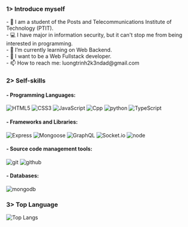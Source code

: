 <h3>1> Introduce myself</h3>
- 💼 I am a student of the Posts and Telecommunications Institute of Technology (PTIT).
<br>
- 💻 I have major in information security, but it can't stop me from being interested in programming.
<br>
- 🔭 I’m currently learning on Web Backend.
<br>
- 💬 I want to be a Web Fullstack developer.
<br>
- 📫 How to reach me: luongtrinh2k3ndad@gmail.com 
<br>
<h3>2> Self-skills</h3>
<h4>- Programming Languages:</h4>




![HTML5](https://img.shields.io/badge/html%205-grey?style=for-the-badge&logo=html5&logoColor=white&labelColor=87C647)
![CSS3](https://img.shields.io/badge/css%203-grey?style=for-the-badge&logo=css3&logoColor=white&labelColor=87C647)
![JavaScript](https://img.shields.io/badge/-JavaScript-grey?style=for-the-badge&logo=javascript&logoColor=white&labelColor=87C647)
![Cpp](https://img.shields.io/badge/-C++-grey?style=for-the-badge&logo=Cplusplus&logoColor=white&labelColor=87C647)
![python](https://img.shields.io/badge/-python-grey?style=for-the-badge&logo=python&logoColor=white&labelColor=87C647)
![TypeScript](https://img.shields.io/badge/-TypeScript-grey?style=for-the-badge&logo=TypeScript&logoColor=white&labelColor=87C647)
<br>
<h4>- Frameworks and Libraries:</h4>



![Express](https://img.shields.io/badge/-ExpressJS-grey?style=for-the-badge&logo=Express&logoColor=white&labelColor=87C647)
![Mongoose](https://img.shields.io/badge/-Mongoose-grey?style=for-the-badge&logo=Mongoose&logoColor=white&labelColor=87C647)
![GraphQL](https://img.shields.io/badge/-GraphQL-grey?style=for-the-badge&logo=GraphQL&logoColor=white&labelColor=87C647)
![Socket.io](https://img.shields.io/badge/-Socket.io-grey?style=for-the-badge&logo=Socket.io&logoColor=white&labelColor=87C647)
![node](https://img.shields.io/badge/-nodeJS-grey?style=for-the-badge&logo=node.js&logoColor=white&labelColor=87C647)
<br>
<h4>- Source code management tools:</h4>




![git](https://img.shields.io/badge/-git-grey?style=for-the-badge&logo=git&logoColor=white&labelColor=87C647)
![github](https://img.shields.io/badge/-github-grey?style=for-the-badge&logo=github&logoColor=white&labelColor=87C647)
<br>
<h4>- Databases:</h4>




![mongodb](https://img.shields.io/badge/-mongodb-grey?style=for-the-badge&logo=mongodb&logoColor=white&labelColor=87C647)
<h3>3> Top Language</h3>


![Top Langs](https://github-readme-stats.vercel.app/api/top-langs/?username=1337DaKL&layout=donut&theme=radical&title_color=EB0029&text_color=87C647)


